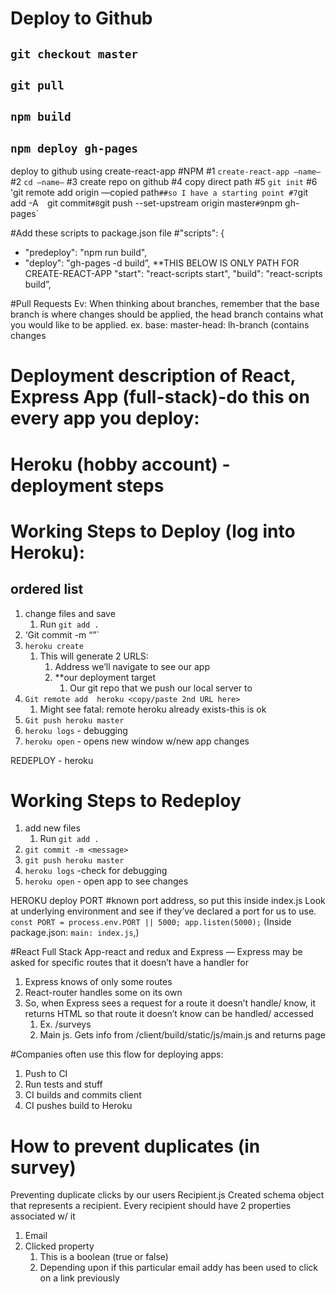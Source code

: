 # Deploy to Github
## `git checkout master` 
## `git pull`
## `npm build`
## `npm deploy gh-pages`

deploy to github using create-react-app
#NPM
#1 `create-react-app —name—`
#2 `cd —name—`
#3 create repo on github 
#4 copy direct path
#5 `git init`
#6 'git remote add origin —copied path`
##so I have a starting point
#7 `git add -A`  `git commit`
#8 `git push --set-upstream origin master`
#9 `npm gh-pages`

#Add these scripts to package.json file
#"scripts": {
+   "predeploy": "npm run build",
+   "deploy": "gh-pages -d build”,
**THIS BELOW IS ONLY PATH FOR CREATE-REACT-APP
    "start": "react-scripts start",
    "build": "react-scripts build”,

#Pull Requests
Ev: When thinking about branches, remember that the base branch is where changes should be applied, the head branch contains what you would like to be applied. ex. base: master-head: lh-branch (contains changes

# Deployment description of React, Express App (full-stack)-do this on every app you deploy:


# Heroku (hobby account) - deployment steps


# Working Steps to Deploy (log into Heroku): 
## ordered list
1. change files and save
    1. Run `git add .`
2. ‘Git commit -m “<message>”`
3. `heroku create`
    1. This will generate 2 URLS: 
        1. Address we’ll navigate to see our app
        2. **our deployment target
            1. Our git repo that we push our local server to
4. `Git remote add  heroku <copy/paste 2nd URL here>`
    1. Might see fatal: remote heroku already exists-this is ok
5. `Git push heroku master`
6. `heroku logs` - debugging
7. `heroku open` - opens new window w/new app changes

REDEPLOY - heroku 
# Working Steps to Redeploy
1. add new files
    1. Run `git add .`
2. `git commit -m <message>`
3. `git push heroku master`
4. `heroku logs` -check for debugging
5. `heroku open` - open app to see changes

HEROKU deploy PORT
#known port address, so put this inside index.js
Look at underlying environment and see if they’ve declared a port for us to use.
`const PORT = process.env.PORT || 5000;
app.listen(5000);`
(Inside package.json: `main: index.js`,)

#React Full Stack App-react and redux and Express
— Express may be asked for specific routes that it doesn’t have a handler for
1. Express knows of only some routes
2. React-router handles some on its own
3. So, when Express sees a request for a route it doesn’t handle/ know, it returns HTML so that route it doesn’t know can be handled/ accessed
    1. Ex. /surveys
    2. Main js. Gets info from /client/build/static/js/main.js and returns page

#Companies often use this flow for deploying apps:
1. Push to CI
2. Run tests and stuff
3. CI builds and commits client
4. CI pushes build to Heroku

# How to prevent duplicates (in survey)
Preventing duplicate clicks by our users
Recipient.js
Created schema object that represents a recipient. 
Every recipient should have 2 properties associated w/ it
1.  Email
2. Clicked property
    1. This is a boolean (true or false)
    2. Depending upon if this particular email addy has been used to click on a link previously
